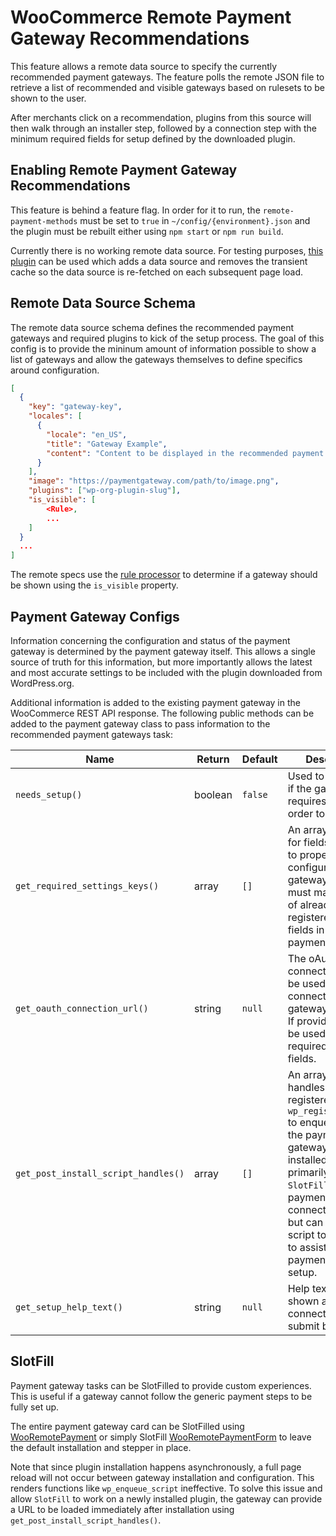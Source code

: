# WooCommerce Remote Payment Gateway Recommendations

This feature allows a remote data source to specify the currently recommended payment gateways. The feature polls the remote JSON file to retrieve a list of recommended and visible gateways based on rulesets to be shown to the user.

After merchants click on a recommendation, plugins from this source will then walk through an installer step, followed by a connection step with the minimum required fields for setup defined by the downloaded plugin.

## Enabling Remote Payment Gateway Recommendations

This feature is behind a feature flag. In order for it to run, the `remote-payment-methods` must be set to `true` in `~/config/{environment}.json` and the plugin must be rebuilt either using `npm start` or `npm run build`.

Currently there is no working remote data source. For testing purposes, [this plugin](https://github.com/joshuatf/woocommerce-admin-remote-tester) can be used which adds a data source and removes the transient cache so the data source is re-fetched on each subsequent page load.

## Remote Data Source Schema

The remote data source schema defines the recommended payment gateways and required plugins to kick of the setup process. The goal of this config is to provide the mininum amount of information possible to show a list of gateways and allow the gateways themselves to define specifics around configuration.

```json
[
  {
    "key": "gateway-key",
    "locales": [
      {
        "locale": "en_US",
        "title": "Gateway Example",
        "content": "Content to be displayed in the recommended payment gateway list."
      }
    ],
    "image": "https://paymentgateway.com/path/to/image.png",
    "plugins": ["wp-org-plugin-slug"],
	"is_visible": [
		<Rule>,
		...
	]
  }
  ...
]
```

The remote specs use the [rule processor](https://github.com/woocommerce/woocommerce-admin/blob/main/src/RemoteInboxNotifications/README.md#rule) to determine if a gateway should be shown using the `is_visible` property.

## Payment Gateway Configs

Information concerning the configuration and status of the payment gateway is determined by the payment gateway itself. This allows a single source of truth for this information, but more importantly allows the latest and most accurate settings to be included with the plugin downloaded from WordPress.org.

Additional information is added to the existing payment gateway in the WooCommerce REST API response. The following public methods can be added to the payment gateway class to pass information to the recommended payment gateways task:

Name | Return | Default | Description
--- | --- | --- | ---
`needs_setup()` | boolean | `false` | Used to determine if the gateway still requires setup in order to be used.
`get_required_settings_keys()` | array | `[]` | An array of keys for fields required to properly configure the gateway.  The keys must match those of already registered form fields in the payment gateway.
`get_oauth_connection_url()` | string | `null` | The oAuth connection URL to be used to quickly connect a payment gateway provider.  If provided, this will be used in place of required setting fields.
`get_post_install_script_handles()` | array | `[]` | An array of script handles previously registered with `wp_register_script` to enqueue after the payment gateway has been installed.  This is primarily used to `SlotFill` the payment connection step, but can allow any script to be added to assist in payment gateway setup.
`get_setup_help_text()` | string | `null` | Help text to be shown above the connection step's submit button.

## SlotFill

Payment gateway tasks can be SlotFilled to provide custom experiences. This is useful if a gateway cannot follow the generic payment steps to be fully set up.

The entire payment gateway card can be SlotFilled using [WooRemotePayment](https://github.com/woocommerce/woocommerce-admin/tree/main/packages/tasks/src/woo-remote-payment) or simply SlotFill [WooRemotePaymentForm](https://github.com/woocommerce/woocommerce-admin/tree/main/packages/tasks/src/woo-remote-payment-form) to leave the default installation and stepper in place.

Note that since plugin installation happens asynchronously, a full page reload will not occur between gateway installation and configuration.  This renders functions like `wp_enqueue_script` ineffective.  To solve this issue and allow `SlotFill` to work on a newly installed plugin, the gateway can provide a URL to be loaded immediately after installation using `get_post_install_script_handles()`.
